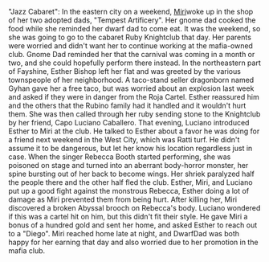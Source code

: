 "Jazz Cabaret":
In the eastern city on a weekend, [Miri](/Party/Miri.md)woke up in the shop of her two adopted dads, "Tempest Artificery". Her gnome dad cooked the food while she reminded her dwarf dad to come eat. It was the weekend, so she was going to go to the cabaret Ruby Knightclub that day. Her parents were worried and didn't want her to continue working at the mafia-owned club. Gnome Dad reminded her that the carnival was coming in a month or two, and she could hopefully perform there instead. In the northeastern part of Fayshine, Esther Bishop left her flat and was greeted by the various townspeople of her neighborhood. A taco-stand seller dragonborn named Gyhan gave her a free taco, but was worried about an explosion last week and asked if they were in danger from the Roja Cartel. Esther reassured him and the others that the Rubino family had it handled and it wouldn't hurt them. She was then called through her ruby sending stone to the Knightclub by her friend, Capo Luciano Caballero. That evening, Luciano introduced Esther to Miri at the club. He talked to Esther about a favor he was doing for a friend next weekend in the West City, which was Ratti turf. He didn't assume it to be dangerous, but let her know his location regardless just in case. When the singer Rebecca Booth started performing, she was poisoned on stage and turned into an aberrant body-horror monster, her spine bursting out of her back to become wings. Her shriek paralyzed half the people there and the other half fled the club. Esther, Miri, and Luciano put up a good fight against the monstrous Rebecca, Esther doing a lot of damage as Miri prevented them from being hurt. After killing her, Miri discovered a broken Abyssal brooch on Rebecca's body. Luciano wondered if this was a cartel hit on him, but this didn't fit their style. He gave Miri a bonus of a hundred gold and sent her home, and asked Esther to reach out to a "Diego". Miri reached home late at night, and DwarfDad was both happy for her earning that day and also worried due to her promotion in the mafia club.